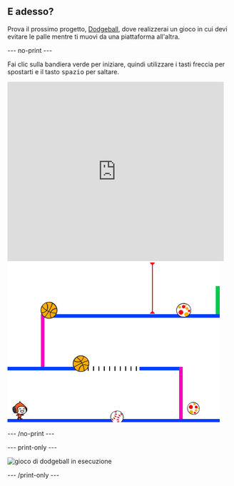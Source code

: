 ## E adesso?

Prova il prossimo progetto, [Dodgeball](https://projects.raspberrypi.org/en/projects/dodgeball?utm_source=pathway&utm_medium=whatnext&utm_campaign=projects), dove realizzerai un gioco in cui devi evitare le palle mentre ti muovi da una piattaforma all'altra.

\--- no-print \---

Fai clic sulla bandiera verde per iniziare, quindi utilizzare i tasti freccia per spostarti e il tasto <kbd>spazio</kbd> per saltare.

<div class="scratch-preview">
  <iframe allowtransparency="true" width="485" height="402" src="https://scratch.mit.edu/projects/embed/251809924/?autostart=false" frameborder="0" scrolling="no"></iframe>
  <img src="images/dodge-final.png">
</div>

\--- /no-print \---

\--- print-only \---

![gioco di dodgeball in esecuzione](images/dodgeball-showcase.png)

\--- /print-only \---